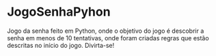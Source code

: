 # JogoSenhaPyhon
Jogo da senha feito em Python, onde o objetivo do jogo é descobrir a senha em menos de 10 tentativas, onde foram criadas regras que estão descritas no início do jogo. Divirta-se! 

